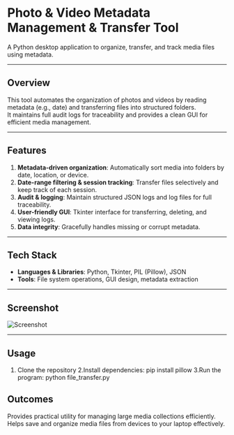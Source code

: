 # Photo & Video Metadata Management & Transfer Tool

A Python desktop application to organize, transfer, and track media files using metadata.

---

## Overview

This tool automates the organization of photos and videos by reading metadata (e.g., date) and transferring files into structured folders.  
It maintains full audit logs for traceability and provides a clean GUI for efficient media management.

---

## Features

1. **Metadata-driven organization**: Automatically sort media into folders by date, location, or device.  
2. **Date-range filtering & session tracking**: Transfer files selectively and keep track of each session.  
3. **Audit & logging**: Maintain structured JSON logs and log files for full traceability.  
4. **User-friendly GUI**: Tkinter interface for transferring, deleting, and viewing logs.  
5. **Data integrity**: Gracefully handles missing or corrupt metadata.

---

## Tech Stack

- **Languages & Libraries**: Python, Tkinter, PIL (Pillow), JSON  
- **Tools**: File system operations, GUI design, metadata extraction

---

## Screenshot

![Screenshot](https://github.com/user-attachments/assets/d6975840-17e4-4d02-b440-25455c23fa28)

---

## Usage

1. Clone the repository
2.Install dependencies:
pip install pillow
3.Run the program:
python file_transfer.py

## Outcomes 

Provides practical utility for managing large media collections efficiently.
Helps save and organize media files from devices to your laptop effectively.
